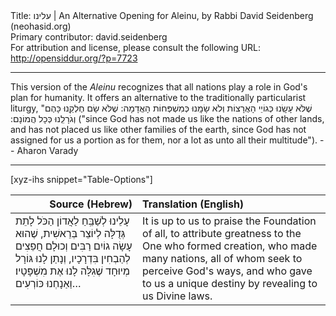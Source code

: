 <html>
<head></head>
<body>
Title: עלינו | An Alternative Opening for Aleinu, by Rabbi David Seidenberg (neohasid.org)<br />
Primary contributor: david.seidenberg<br />
For attribution and license, please consult the following URL: <a href="http://opensiddur.org/?p=7723">http://opensiddur.org/?p=7723</a>
<p />
<hr />

This version of the <em>Aleinu</em> recognizes that all nations play a role in God's plan for humanity. It offers an alternative to the traditionally particularist liturgy, "<span class="hebrew" lang="he">שֶׁלֹּא עָשָֽׂנוּ כְּגוֹיֵי הָאֲרָצוֹת וְלֹא שָׂמָֽנוּ כְּמִשְׁפְּחוֹת הָאֲדָמָה: שֶׁלֹּא שָׂם חֶלְקֵֽנוּ כָּהֶם וְגֹרָלֵֽנוּ כְּכָל הֲמוֹנָם:‏</span> ("since God has not made us like the nations of other lands, and has not placed us like other families of the earth, since God has not assigned for us a portion as for them, nor a lot as unto all their multitude"). -- Aharon Varady

<hr />

[xyz-ihs snippet="Table-Options"]<table style="margin-left: auto; margin-right: auto;" class="draggable">
<thead><tr><th id="x" style="text-align: right;">Source (Hebrew)</th><th style="text-align: left;">Translation (English)</th></tr></thead>
<tbody>
<tr><td style="vertical-align:top;">
<div class="liturgy" lang="he">
עָלֵינוּ לְשַׁבֵּֽחַ  לַאֲדוֹן הַכֹּל
לָתֵת גְּדֻלָּה לְיוֹצֵר בְּרֵאשִׁית,‏
שֶׁהוּא עָשָׂה גוֹיִם רַבִּים
וְכוּלָם חֲפֵצִים
לְהַבְחִין בִּדְרָכָיו,‏
וְנָתַן לָנוּ גּוֹרָל מְיוּחָד
שֶׁגִלָּה לָנוּ אֶת מִשְׁפָּטָיו׃
וַאַנָחְנוּ כּוֹרְעִים…
</span></div></td>
 
<td style="vertical-align:top;">
<div class="english" lang="en">
It is up to us to praise the Foundation of all,
to attribute greatness to the One who formed creation,
who made many nations, 
all of whom seek
to perceive God's ways,
and who gave to us a unique destiny
by revealing to us Divine laws.
</td></tr>
</tbody></table>

</body>
</html>